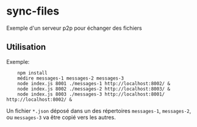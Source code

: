 # sync-files
Exemple d'un serveur p2p pour échanger des fichiers 

## Utilisation 

Exemple:

        npm install
        médire messages-1 messages-2 messages-3 
        node index.js 8001 ./messages-1 http://localhost:8002/ &
        node index.js 8002 ./messages-2 http://localhost:8003/ &
        node index.js 8003 ./messages-3 http://localhost:8001/ http://localhost:8002/ &

Un fichier `*.json` déposé dans un des répertoires `messages-1`, `messages-2`, ou 
`messages-3` va être copié vers les autres.
